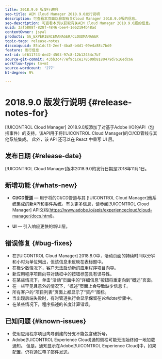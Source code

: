 ```yaml
---
title: 2018.9.0 版发行说明
seo-title: AEM Cloud Manager 2018.9.0发行说明
description: 可查看本页面以获取有关Cloud Manager 2018.9.0版的信息。
seo-description: 可查看本页以获取有关AEM Cloud Manager 2018.9.0版的信息。
uuid: 3af5808f-828f-4846-bee4-1e62194b48ad
contentOwner: jsyal
products: SG_EXPERIENCEMANAGER/CLOUDMANAGER
topic-tags: release-notes
discoiquuid: 85a1dcf3-2eef-4ba8-b4d1-09e4a88c7bd0
feature: 发行信息
exl-id: bf611743-ded2-4503-97c8-12b12454c7b7
source-git-commit: 43bb3c477ef9c1ce178509b8180479d7616edc66
workflow-type: tm+mt
source-wordcount: '277'
ht-degree: 9%

---
```


# 2018.9.0 版发行说明 {#release-notes-for}

[!UICONTROL Cloud Manager] 2018.9.0版添加了对基于Adobe I/O的API（包括事件）的支持，该API用于将[!UICONTROL Cloud Manager]的CI/CD管线与其他系统集成。 此外，该 API 还可以在 React 中重写 UI 层。

## 发布日期 {#release-date}

[!UICONTROL Cloud Manager]版本2018.9.0的发行日期是2018年11月1日。

## 新增功能 {#whats-new}

* **CI/CD管道**  — 用于将的CI/CD管道与其 [!UICONTROL Cloud Manager]他系统集成的新API和事件系统。有关更多信息，请参阅[!UICONTROL Cloud Manager] API文档(https://www.adobe.io/apis/experiencecloud/cloud-manager/docs.html)。

* **UI**  — 引入响应更快的新UI层。

## 错误修复 {#bug-fixes}

* 在[!UICONTROL Cloud Manager] 2018.8.0中，活动页面的持续时间以分钟和小时为单位列出，但该信息未反映在表标题中。
* 在极少数情况下，客户无法启动新的应用程序项目向导。
* 新应用程序项目向导对话框中的按钮标签具有误导性。
* 在某些情况下，单击“活动”页面中的“详细信息”按钮将重定向到“概述”页面。
* 在一些罕见且意外的情况下，“概述”页面上会导致缺少信息卡。
* 所有客户的“项目列表”页面上都显示了“资产”图标。
* 当出现后端失败时，有时管道执行会显示保留在&#x200B;*Validate*&#x200B;步骤中。
* 在某些情况下，程序描述的长度计算错误。

## 已知问题 {#known-issues}

* 使用应用程序项目向导创建的分支不能包含破折号。
* Adobe[!UICONTROL Experience Cloud]通知侧栏可能无法始终如一地加载通知。 但是，通知显示在Adobe[!UICONTROL Experience Cloud]中，如果配置，仍将通过电子邮件发送。
